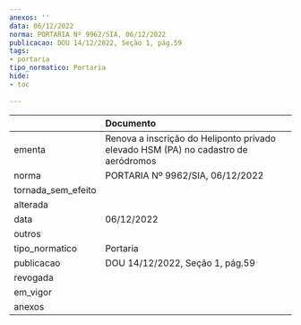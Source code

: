 ```yaml
---
anexos: ''
data: 06/12/2022
norma: PORTARIA Nº 9962/SIA, 06/12/2022
publicacao: DOU 14/12/2022, Seção 1, pág.59
tags:
- portaria
tipo_normatico: Portaria
hide: 
- toc 
 
---
```


|                    | Documento                                                                          |
|:-------------------|:-----------------------------------------------------------------------------------|
| ementa             | Renova a inscrição do Heliponto privado elevado HSM (PA) no cadastro de aeródromos |
| norma              | PORTARIA Nº 9962/SIA, 06/12/2022                                                   |
| tornada_sem_efeito |                                                                                    |
| alterada           |                                                                                    |
| data               | 06/12/2022                                                                         |
| outros             |                                                                                    |
| tipo_normatico     | Portaria                                                                           |
| publicacao         | DOU 14/12/2022, Seção 1, pág.59                                                    |
| revogada           |                                                                                    |
| em_vigor           |                                                                                    |
| anexos             |                                                                                    |